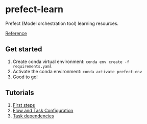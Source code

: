 # prefect-learn

Prefect (Model orchestration tool) learning resources.

[Reference](https://orion-docs.prefect.io/tutorials)

## Get started

1. Create conda virtual environment: `conda env create -f requirements.yaml`
1. Activate the conda environment: `conda activate prefect-env`
1. Good to go!

## Tutorials

1. [First steps](Tutorials/1-First-Steps/first_steps.ipynb)
1. [Flow and Task Configuration](Tutorials/2-Flow-And-Task-Configuration/flow_task_config.ipynb)
1. [Task dependencies](Tutorials/3-Task-Dependencies/example.py)

